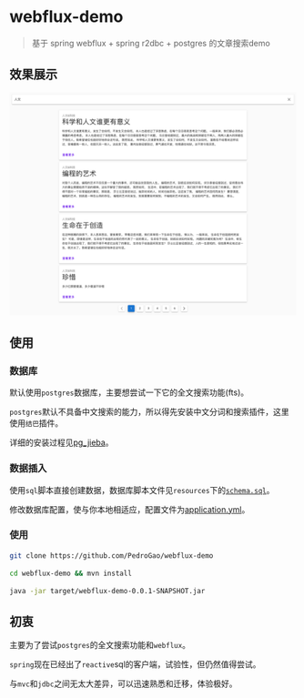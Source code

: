 # webflux-demo

> 基于 spring webflux + spring r2dbc + postgres 的文章搜索demo

## 效果展示

![截图](./cut1.png)

## 使用

### 数据库 
默认使用`postgres`数据库，主要想尝试一下它的全文搜索功能(fts)。

`postgres`默认不具备中文搜索的能力，所以得先安装中文分词和搜索插件，这里使用`结巴`插件。

详细的安装过程见[pg_jieba](https://github.com/jaiminpan/pg_jieba)。

### 数据插入

使用`sql`脚本直接创建数据，数据库脚本文件见`resources`下的[`schema.sql`]()。

修改数据库配置，使与你本地相适应，配置文件为[application.yml]()。

### 使用

```bash
git clone https://github.com/PedroGao/webflux-demo
```

```bash
cd webflux-demo && mvn install
```

```bash
java -jar target/webflux-demo-0.0.1-SNAPSHOT.jar
```

## 初衷

主要为了尝试`postgres`的全文搜索功能和`webflux`。

`spring`现在已经出了`reactive`sql的客户端，试验性，但仍然值得尝试。

与`mvc`和`jdbc`之间无太大差异，可以迅速熟悉和迁移，体验极好。



